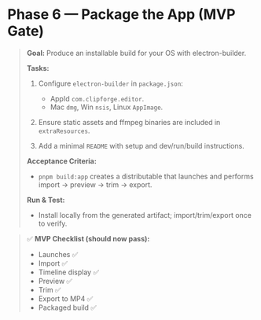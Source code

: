 # Phase 6 — Package the App (MVP Gate)

> **Goal:** Produce an installable build for your OS with electron-builder.
>
> **Tasks:**
>
> 1. Configure `electron-builder` in `package.json`:
>
>    - AppId `com.clipforge.editor`.
>    - Mac `dmg`, Win `nsis`, Linux `AppImage`.
>
> 2. Ensure static assets and ffmpeg binaries are included in `extraResources`.
> 3. Add a minimal `README` with setup and dev/run/build instructions.
>
> **Acceptance Criteria:**
>
> - `pnpm build:app` creates a distributable that launches and performs import → preview → trim → export.
>
> **Run & Test:**
>
> - Install locally from the generated artifact; import/trim/export once to verify.

> ✅ **MVP Checklist (should now pass):**
>
> - Launches ✅
> - Import ✅
> - Timeline display ✅
> - Preview ✅
> - Trim ✅
> - Export to MP4 ✅
> - Packaged build ✅
